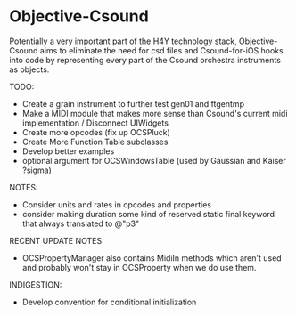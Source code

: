 Objective-Csound
================

Potentially a very important part of the H4Y technology stack, Objective-Csound 
aims to eliminate the need for csd files and Csound-for-iOS hooks into code by 
representing every part of the Csound orchestra instruments as objects.  

TODO:

* Create a grain instrument to further test gen01 and ftgentmp
* Make a MIDI module that makes more sense than Csound's current midi implementation / Disconnect UIWidgets
* Create more opcodes (fix up OCSPluck)
* Create More Function Table subclasses
* Develop better examples
* optional argument for OCSWindowsTable (used by Gaussian and Kaiser ?sigma)

NOTES:

* Consider units and rates in opcodes and properties
* consider making duration some kind of reserved static final keyword that always translated to @"p3"

RECENT UPDATE NOTES:

* OCSPropertyManager also contains MidiIn methods which aren't used and probably won't stay in 
OCSProperty when we do use them.

INDIGESTION:

* Develop convention for conditional initialization